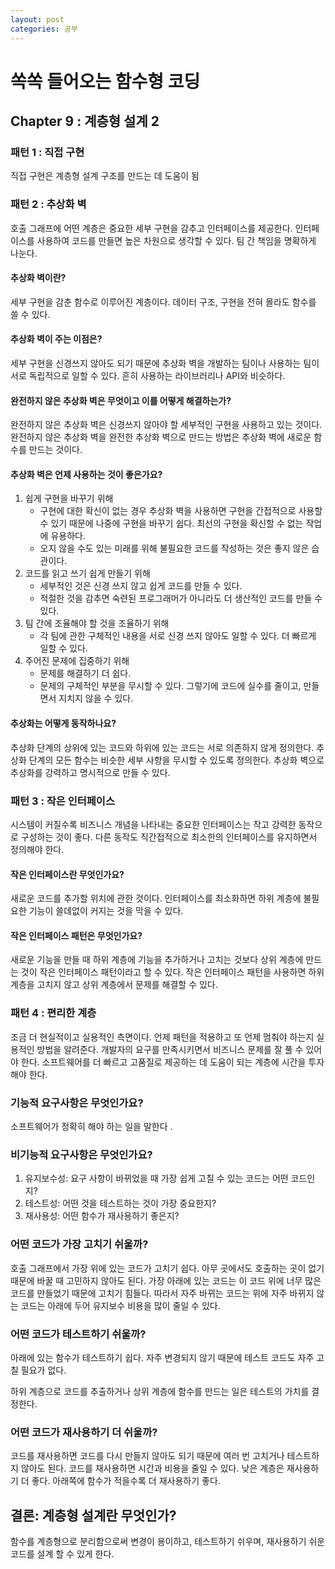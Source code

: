 ```yaml
---
layout: post
categories: 공부 
---
```


# 쏙쏙 들어오는 함수형 코딩
## Chapter 9 : 계층형 설계 2

### 패턴 1 : 직접 구현 
직접 구현은 계층형 설계 구조를 만드는 데 도움이 됨 

### 패턴 2 : 추상화 벽
호출 그래프에 어떤 계층은 중요한 세부 구현을 감추고 인터페이스를 제공한다. 인터페이스를 사용하여 코드를 만들면 높은 차원으로 생각할 수 있다. 팀 간 책임을 명확하게 나눈다. 

#### 추상화 벽이란? 
세부 구현을 감춘 함수로 이루어진 계층이다. 데이터 구조, 구현을 전혀 몰라도 함수를 쓸 수 있다. 

#### 추상화 벽이 주는 이점은? 
세부 구현을 신경쓰지 않아도 되기 때문에 추상화 벽을 개발하는 팀이나 사용하는 팀이 서로 독립적으로 일할 수 있다. 흔히 사용하는 라이브러리나 API와 비슷하다. 

#### 완전하지 않은 추상화 벽은 무엇이고 이를 어떻게 해결하는가? 
완전하지 않은 추상화 벽은 신경쓰지 않아야 할 세부적인 구현을 사용하고 있는 것이다. 완전하지 않은 추상화 벽을 완전한 추상화 벽으로 만드는 방법은 추상화 벽에 새로운 함수를 만드는 것이다. 

#### 추상화 벽은 언제 사용하는 것이 좋은가요? 
1. 쉽게 구현을 바꾸기 위해    
    - 구현에 대한 확신이 없는 경우 추상화 벽을 사용하면 구현을 간접적으로 사용할 수 있기 때문에 나중에 구현을 바꾸기 쉽다. 최선의 구현을 확신할 수 없는 작업에 유용하다. 
    - 오지 않을 수도 있는 미래를 위해 불필요한 코드를 작성하는 것은 좋지 않은 습관이다. 
2. 코드를 읽고 쓰기 쉽게 만들기 위해
    - 세부적인 것은 신경 쓰지 않고 쉽게 코드를 만들 수 있다. 
    - 적절한 것을 감추면 숙련된 프로그래머가 아니라도 더 생산적인 코드를 만들 수 있다. 
3. 팀 간에 조율해야 할 것을 조율하기 위해
    - 각 팀에 관한 구체적인 내용을 서로 신경 쓰지 않아도 일할 수 있다. 더 빠르게 일할 수 있다. 
4. 주어진 문제에 집중하기 위해
    - 문제를 해결하기 더 쉽다. 
    - 문제의 구체적인 부분을 무시할 수 있다. 그렇기에 코드에 실수를 줄이고, 만들면서 지치지 않을 수 있다. 

#### 추상화는 어떻게 동작하나요? 
추상화 단계의 상위에 있는 코드와 하위에 있는 코드는 서로 의존하지 않게 정의한다. 추상화 단계의 모든 함수는 비슷한 세부 사항을 무시할 수 있도록 정의한다. 추상화 벽으로 추상화를 강력하고 명시적으로 만들 수 있다. 

### 패턴 3 : 작은 인터페이스
시스템이 커질수록 비즈니스 개념을 나타내는 중요한 인터페이스는 작고 강력한 동작으로 구성하는 것이 좋다. 다른 동작도 직간접적으로 최소한의 인터페이스를 유지하면서 정의해야 한다. 

#### 작은 인터페이스란 무엇인가요? 
새로운 코드를 추가할 위치에 관한 것이다. 인터페이스를 최소화하면 하위 계층에 불필요한 기능이 쓸데없이 커지는 것을 막을 수 있다. 

#### 작은 인터페이스 패턴은 무엇인가요?
새로운 기능을 만들 때 하위 계층에 기능을 추가하거나 고치는 것보다 상위 계층에 만드는 것이 작은 인터페이스 패턴이라고 할 수 있다. 작은 인터페이스 패턴을 사용하면 하위 계층을 고치지 않고 상위 계층에서 문제를 해결할 수 있다. 

### 패턴 4 : 편리한 계층
조금 더 현실적이고 실용적인 측면이다. 언제 패턴을 적용하고 또 언제 멈춰야 하는지 실용적인 방법을 알려준다. 개발자의 요구를 만족시키면서 비즈니스 문제를 잘 풀 수 있어야 한다. 소프트웨어를 더 빠르고 고품질로 제공하는 데 도움이 되는 계층에 시간을 투자해야 한다. 

### 기능적 요구사항은 무엇인가요?
소프트웨어가 정확히 해야 하는 일을 말한다 .

### 비기능적 요구사항은 무엇인가요? 
1. 유지보수성: 요구 사항이 바뀌었을 때 가장 쉽게 고칠 수 있는 코드는 어떤 코드인지?
2. 테스트성: 어떤 것을 테스트하는 것이 가장 중요한지?
3. 재사용성: 어떤 함수가 재사용하기 좋은지? 

### 어떤 코드가 가장 고치기 쉬울까? 
호출 그래프에서 가장 위에 있는 코드가 고치기 쉽다. 아무 곳에서도 호출하는 곳이 없기 때문에 바꿀 때 고민하지 않아도 된다. 가장 아래에 있는 코드는 이 코드 위에 너무 많은 코드를 만들었기 때문에 고치기 힘들다. 따라서 자주 바뀌는 코드는 위에 자주 바뀌지 않는 코드는 아래에 두어 유지보수 비용을 많이 줄일 수 있다. 

### 어떤 코드가 테스트하기 쉬울까? 
아래에 있는 함수가 테스트하기 쉽다. 자주 변경되지 않기 때문에 테스트 코드도 자주 고칠 필요가 없다. 

하위 계층으로 코드를 추출하거나 상위 계층에 함수를 만드는 일은 테스트의 가치를 결정한다. 

### 어떤 코드가 재사용하기 더 쉬울까? 
코드를 재사용하면 코드를 다시 만들지 않아도 되기 때문에 여러 번 고치거나 테스트하지 않아도 된다. 코드를 재사용하면 시간과 비용을 줄일 수 있다. 낮은 계층은 재사용하기 더 좋다. 아래쪽에 함수가 적을수록 더 재사용하기 좋다. 

## 결론: 계층형 설계란 무엇인가? 
함수를 계층형으로 분리함으로써 변경이 용이하고, 테스트하기 쉬우며, 재사용하기 쉬운 코드를 설계 할 수 있게 한다. 
